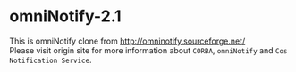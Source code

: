 # omniNotify-2.1
This is omniNotify clone from http://omninotify.sourceforge.net/      
Please visit origin site for more information about `CORBA`, `omniNotify` and `Cos Notification Service`.
